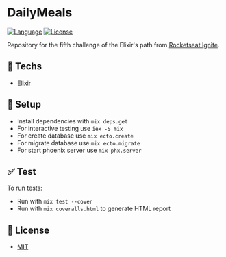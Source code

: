 # DailyMeals

[![Language](https://img.shields.io/badge/language-elixir-purple)](https://img.shields.io/badge/language-elixir-purple) [![License](https://img.shields.io/badge/license-MIT-lightgrey)](/LICENSE)

Repository for the fifth challenge of the Elixir's path from [Rocketseat Ignite](https://rocketseat.com.br).

## :rocket: Techs

* [Elixir](https://elixir-lang.org/)

## :wrench: Setup

  * Install dependencies with `mix deps.get`
  * For interactive testing use `iex -S mix`
  * For create database use `mix ecto.create`
  * For migrate database use `mix ecto.migrate`
  * For start phoenix server use `mix phx.server`

## :white_check_mark: Test

To run tests:

* Run with `mix test --cover`
* Run with `mix coveralls.html` to generate HTML report

## :page_facing_up: License

* [MIT](/LICENSE.txt)
